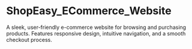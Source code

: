 # ShopEasy_ECommerce_Website
A sleek, user-friendly e-commerce website for browsing and purchasing products. Features responsive design, intuitive navigation, and a smooth checkout process.
